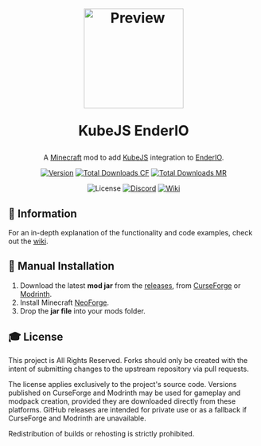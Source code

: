 <h1 align="center">
    <a href="https://github.com/AlmostReliable/kubejs-enderio"><img src=https://i.imgur.com/b53y4YI.png" alt="Preview" width=200></a>
    <p>KubeJS EnderIO</p>
</h1>

<div align="center">

A [Minecraft] mod to add [KubeJS] integration to [EnderIO].

[![Version][version_badge]][version_link]
[![Total Downloads CF][total_downloads_cf_badge]][curseforge]
[![Total Downloads MR][total_downloads_mr_badge]][modrinth]

![License][license_badge]
[![Discord][discord_badge]][discord]
[![Wiki][wiki_badge]][wiki]

</div>

## **📖 Information**
For an in-depth explanation of the functionality and code examples, check out the [wiki].

## **🔧 Manual Installation**
1. Download the latest **mod jar** from the [releases], from [CurseForge] or [Modrinth].
2. Install Minecraft [NeoForge].
3. Drop the **jar file** into your mods folder.

## **🎓 License**
This project is All Rights Reserved. Forks should only be created with the intent of submitting changes to the upstream
repository via pull requests.

The license applies exclusively to the project's source code. Versions published on CurseForge and Modrinth may be used
for gameplay and modpack creation, provided they are downloaded directly from these platforms. GitHub releases are
intended for private use or as a fallback if CurseForge and Modrinth are unavailable.

Redistribution of builds or rehosting is strictly prohibited.

<!-- Badges -->
[workflow_status_badge]: https://img.shields.io/github/actions/workflow/status/AlmostReliable/kubejs-enderio/build.yml?branch=1.21.1&style=for-the-badge
[workflow_status_link]: https://github.com/AlmostReliable/kubejs-enderio/actions
[license_badge]: https://img.shields.io/badge/License-ARR-ffa200?style=for-the-badge
[version_badge]: https://img.shields.io/badge/dynamic/json?color=0078FF&label=release&style=for-the-badge&query=name&url=https://api.razonyang.com/v1/github/tag/AlmostReliable/kubejs-enderio%3Fprefix=v1.21.1-
[version_link]: https://github.com/AlmostReliable/kubejs-enderio/releases/latest
[total_downloads_cf_badge]: https://img.shields.io/badge/dynamic/json?color=e04e14&label=CurseForge&style=for-the-badge&query=downloads.total&url=https%3A%2F%2Fapi.cfwidget.com%2F910379&logo=curseforge
[total_downloads_mr_badge]: https://img.shields.io/modrinth/dt/BotkzaBk?color=5da545&label=Modrinth&style=for-the-badge&logo=modrinth
[discord_badge]: https://img.shields.io/discord/917251858974789693?color=5865f2&label=Discord&logo=discord&style=for-the-badge
[wiki_badge]: https://img.shields.io/badge/Read%20the-Wiki-ba00ff?style=for-the-badge

<!-- Links -->
[minecraft]: https://www.minecraft.net/
[kubejs]: https://github.com/KubeJS-Mods/KubeJS
[enderio]: https://github.com/Team-EnderIO/EnderIO
[discord]: https://discord.com/invite/ThFnwZCyYY
[wiki]: https://github.com/AlmostReliable/kubejs-enderio/wiki
[curseforge]: https://www.curseforge.com/minecraft/mc-mods/kubejs-enderio
[modrinth]: https://modrinth.com/mod/kubejs-enderio
[releases]: https://github.com/AlmostReliable/kubejs-enderio/releases
[neoforge]: https://neoforged.net/
